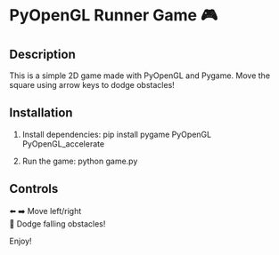 # PyOpenGL Runner Game 🎮

## Description
This is a simple 2D game made with PyOpenGL and Pygame. Move the square using arrow keys to dodge obstacles!

## Installation
1. Install dependencies:
pip install pygame PyOpenGL PyOpenGL_accelerate

2. Run the game:
python game.py

## Controls
⬅️ ➡️ Move left/right  
🚀 Dodge falling obstacles!  

Enjoy!
